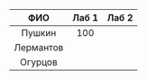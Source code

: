 | ФИО | Лаб 1 | Лаб 2 |
| :-------------: |:-------------:| :-----:|
| Пушкин |100| |
| Лермантов | | |
| Огурцов | | |



































































































































































































































































































































































































































































































































































































































































































































































































































































































































































































































